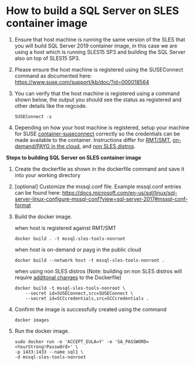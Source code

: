 # How to build a SQL Server on SLES container image

1. Ensure that host machine is running the same version of the SLES that you will build SQL Server 2019 container image, in this case we are using a host which is running SLES15 SP3 and building the SQL Server also on top of SLES15 SP3.

2. Please ensure the host machine is registered using the SUSEConnect command as documented here: https://www.suse.com/support/kb/doc/?id=000018564

3. You can verify that the host machine is registered using a command shown below, the output you should see the status as registered and other details like the regcode.
    ```
    SUSEConnect -s
    ```

4. Depending on how your host machine is registered, setup your machine for SUSE [container-suseconnect](https://github.com/SUSE/container-suseconnect) correctly so the credentials can be made available to the container. Instructions differ for [RMT/SMT](https://github.com/SUSE/container-suseconnect#building-images-on-sle-systems-registered-with-rmt-or-smt), [on-demand/PAYG in the cloud](https://github.com/SUSE/container-suseconnect#building-images-on-demand-sle-instances-in-the-public-cloud), and [non SLES distros](https://github.com/SUSE/container-suseconnect#building-images-on-non-sle-distributions).

**Steps to building SQL Server on SLES container image**

1.	Create the dockerfile as shown in the dockerfile command and save it into your working directory

2.	[optional] Customize the mssql.conf file. Example mssql.conf entries can be found here: https://docs.microsoft.com/en-us/sql/linux/sql-server-linux-configure-mssql-conf?view=sql-server-2017#mssql-conf-format 

3.	Build the docker image.

    when host is registered against RMT/SMT
    ```
    docker build . -t mssql-sles-tools-nonroot
    ```
    when host is on-demand or payg in the public cloud
    ```
    docker build --network host -t mssql-sles-tools-nonroot .
    ```
    when using non SLES distros (Note: building on non SLES distros will require [additonal changes](https://github.com/SUSE/container-suseconnect#building-images-on-non-sle-distributions) to the Dockerfile)
    ```
    docker build -t mssql-sles-tools-nonroot \
        --secret id=SUSEConnect,src=SUSEConnect \
        --secret id=SCCcredentials,src=SCCcredentials .
    ```

4. Confirm the image is successfully created using the command
    ```
    docker images
    ```
4. Run the docker image. 
    ```
    sudo docker run -e 'ACCEPT_EULA=Y' -e 'SA_PASSWORD=<YourStrong!Passw0rd>' \
   -p 1433:1433 --name sql1 \
   -d mssql-sles-tools-nonroot
    ```
